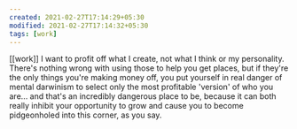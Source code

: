 ```yaml
---
created: 2021-02-27T17:14:29+05:30
modified: 2021-02-27T17:14:32+05:30
tags: [work]
---
```

[[work]]
I want to profit off what I create, not what I think or my personality. There's nothing wrong with using those to help you get places, but if they're the only things you're making money off, you put yourself in real danger of mental darwinism to select only the most profitable 'version' of who you are... and that's an incredibly dangerous place to be, because it can both really inhibit your opportunity to grow and cause you to become pidgeonholed into this corner, as you say.
